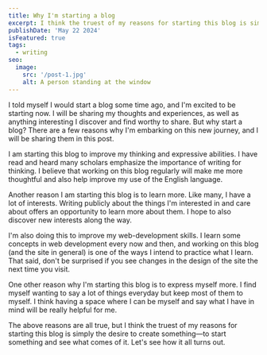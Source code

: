 ```yaml
---
title: Why I'm starting a blog
excerpt: I think the truest of my reasons for starting this blog is simply the desire to create something—to start something and see what comes of it. Let's see how it all turns out.
publishDate: 'May 22 2024'
isFeatured: true
tags:
  - writing
seo:
  image:
    src: '/post-1.jpg'
    alt: A person standing at the window
---
```


I told myself I would start a blog some time ago, and I'm excited to be starting now. I will be sharing my thoughts and experiences, as well as anything interesting I discover and find worthy to share. But why start a blog? There are a few reasons why I'm embarking on this new journey, and I will be sharing them in this post.

I am starting this blog to improve my thinking and expressive abilities. I have read and heard many scholars emphasize the importance of writing for thinking. I believe that working on this blog regularly will make me more thoughtful and also help improve my use of the English language.

Another reason I am starting this blog is to learn more. Like many, I have a lot of interests. Writing publicly about the things I'm interested in and care about offers an opportunity to learn more about them. I hope to also discover new interests along the way.

I'm also doing this to improve my web-development skills. I learn some concepts in web development every now and then, and working on this blog (and the site in general) is one of the ways I intend to practice what I learn. That said, don't be surprised if you see changes in the design of the site the next time you visit.

One other reason why I'm starting this blog is to express myself more. I find myself wanting to say a lot of things everyday but keep most of them to myself. I think having a space where I can be myself and say what I have in mind will be really helpful for me.

The above reasons are all true, but I think the truest of my reasons for starting this blog is simply the desire to create something—to start something and see what comes of it. Let's see how it all turns out.